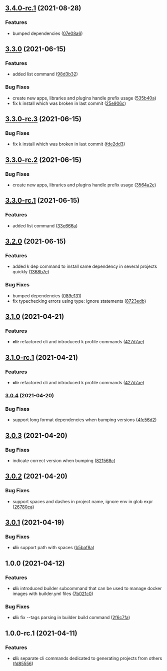 ## [3.4.0-rc.1](https://github.com/charbonnierg/kapla-cli/compare/v3.3.0...v3.4.0-rc.1) (2021-08-28)


### Features

* bumped dependencies ([07e08a6](https://github.com/charbonnierg/kapla-cli/commit/07e08a64fe208b92bb5037f20a7ed87b3841fe62))

## [3.3.0](https://github.com/charbonnierg/kapla-cli/compare/v3.2.0...v3.3.0) (2021-06-15)


### Features

* added list command ([98d3b32](https://github.com/charbonnierg/kapla-cli/commit/98d3b32c55de6b65e2dc1dedb6a27f08bedb5e99))


### Bug Fixes

* create new apps, libraries and plugins handle prefix usage ([535b40a](https://github.com/charbonnierg/kapla-cli/commit/535b40a0b43080693b338341a6a77c85c9bda6d2))
* fix k install which was broken in last commit ([25e906c](https://github.com/charbonnierg/kapla-cli/commit/25e906ce9de0e75c7c25eba91d2db3815e9e28cd))

## [3.3.0-rc.3](https://github.com/charbonnierg/kapla-cli/compare/v3.3.0-rc.2...v3.3.0-rc.3) (2021-06-15)


### Bug Fixes

* fix k install which was broken in last commit ([fde2dd3](https://github.com/charbonnierg/kapla-cli/commit/fde2dd3e73bc74505d2a46b9709b223b3b7c6b67))

## [3.3.0-rc.2](https://github.com/charbonnierg/kapla-cli/compare/v3.3.0-rc.1...v3.3.0-rc.2) (2021-06-15)


### Bug Fixes

* create new apps, libraries and plugins handle prefix usage ([3564a2e](https://github.com/charbonnierg/kapla-cli/commit/3564a2e46a40fef1123fd494b96842a6f26c685b))

## [3.3.0-rc.1](https://github.com/charbonnierg/kapla-cli/compare/v3.2.0...v3.3.0-rc.1) (2021-06-15)


### Features

* added list command ([33e666a](https://github.com/charbonnierg/kapla-cli/commit/33e666a1298ff62587e40da46e05ccd7bbd7dd0b))

## [3.2.0](https://github.com/charbonnierg/kapla-cli/compare/v3.1.0...v3.2.0) (2021-06-15)


### Features

* added k dep command to install same dependency in several projects quickly ([1368b7e](https://github.com/charbonnierg/kapla-cli/commit/1368b7e87a9ee23f305eeddd762e63f627232d2a))


### Bug Fixes

* bumped dependencies ([089e131](https://github.com/charbonnierg/kapla-cli/commit/089e1311cf5fb4fff863cba1158e8cdbe490b53c))
* fix typechecking errors using type: ignore statements ([8723edb](https://github.com/charbonnierg/kapla-cli/commit/8723edb3f04468bf9c4019ad1f1011f17efdfbc7))


## [3.1.0](https://github.com/charbonnierg/kapla-cli/compare/v3.0.4...v3.1.0) (2021-04-21)


### Features

* **cli:** refactored cli and introduced k profile commands ([427d7ae](https://github.com/charbonnierg/kapla-cli/commit/427d7aec9f59238fbe1b4b3406ad4f84235bc60b))

## [3.1.0-rc.1](https://github.com/charbonnierg/kapla-cli/compare/v3.0.4...v3.1.0-rc.1) (2021-04-21)


### Features

* **cli:** refactored cli and introduced k profile commands ([427d7ae](https://github.com/charbonnierg/kapla-cli/commit/427d7aec9f59238fbe1b4b3406ad4f84235bc60b))

### [3.0.4](https://github.com/charbonnierg/kapla-cli/compare/v3.0.3...v3.0.4) (2021-04-20)


### Bug Fixes

* support long format dependencies when bumping versions ([4fc56d2](https://github.com/charbonnierg/kapla-cli/commit/4fc56d2974afac00b7309baf2885980fc3bae258))

## [3.0.3](https://github.com/charbonnierg/kapla-cli/compare/v3.0.2...v3.0.3) (2021-04-20)

### Bug Fixes

- indicate correct version when bumping ([821568c](https://github.com/charbonnierg/kapla-cli/commit/821568c79a4c4faa652aef49dd3fc7dfcbefe350))

## [3.0.2](https://github.com/charbonnierg/kapla-cli/compare/v3.0.1...v3.0.2) (2021-04-20)

### Bug Fixes

- support spaces and dashes in project name, ignore env in glob expr ([26780ca](https://github.com/charbonnierg/kapla-cli/commit/26780caad2ed82765576410cbb39324d990ea5f3))

## [3.0.1](https://github.com/charbonnierg/kapla-cli/compare/v3.0.0...v3.0.1) (2021-04-19)

### Bug Fixes

- **cli:** support path with spaces ([b5baf8a](https://github.com/charbonnierg/kapla-cli/commit/b5baf8ad27c7c4b4ffa6db245a26eb8fa1ca4f4d))

## 1.0.0 (2021-04-12)

### Features

- **cli:** introduced builder subcommand that can be used to manage docker images with builder.yml files ([7b021c0](https://github.com/charbonnierg/kapla-cli/commit/7b021c0c4a64d00e9803c7cd7da270d18dcb84b4))

### Bug Fixes

- **cli:** fix --tags parsing in builder build command ([2f6c7fa](https://github.com/charbonnierg/kapla-cli/commit/2f6c7fa82476b6100eedf2bf2f41e0147dfcd83a))

## 1.0.0-rc.1 (2021-04-11)

### Features

- **cli:** separate cli commands dedicated to generating projects from others ([fd85556](https://github.com/charbonnierg/kapla-cli/commit/fd855560e811f0b374632d643ac0ddcf7d09d05a))
